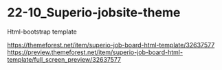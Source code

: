 # 22-10_Superio-jobsite-theme
 Html-bootstrap template

https://themeforest.net/item/superio-job-board-html-template/32637577
https://preview.themeforest.net/item/superio-job-board-html-template/full_screen_preview/32637577
